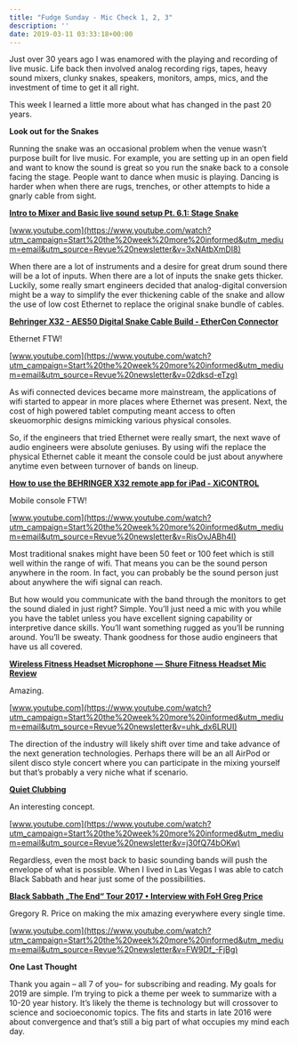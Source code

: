 ```yaml
---
title: "Fudge Sunday - Mic Check 1, 2, 3"
description: ''
date: 2019-03-11 03:33:18+00:00
---
```




Just over 30 years ago I was enamored with the playing and recording of live music. Life back then involved analog recording rigs, tapes, heavy sound mixers, clunky snakes, speakers, monitors, amps, mics, and the investment of time to get it all right.

This week I learned a little more about what has changed in the past 20 years.

 **Look out for the Snakes**

Running the snake was an occasional problem when the venue wasn’t purpose built for live music. For example, you are setting up in an open field and want to know the sound is great so you run the snake back to a console facing the stage. People want to dance when music is playing. Dancing is harder when when there are rugs, trenches, or other attempts to hide a gnarly cable from sight.

**[Intro to Mixer and Basic live sound setup Pt. 6.1: Stage Snake](https://www.youtube.com/watch?utm_campaign=Start%20the%20week%20more%20informed&utm_medium=email&utm_source=Revue%20newsletter&v=3xNAtbXmDI8)**

[www.youtube.com](https://www.youtube.com/watch?utm_campaign=Start%20the%20week%20more%20informed&utm_medium=email&utm_source=Revue%20newsletter&v=3xNAtbXmDI8)

When there are a lot of instruments and a desire for great drum sound there will be a lot of inputs. When there are a lot of inputs the snake gets thicker. Luckily, some really smart engineers decided that analog-digital conversion might be a way to simplify the ever thickening cable of the snake and allow the use of low cost Ethernet to replace the original snake bundle of cables.

**[Behringer X32 - AES50 Digital Snake Cable Build - EtherCon Connector](https://www.youtube.com/watch?utm_campaign=Start%20the%20week%20more%20informed&utm_medium=email&utm_source=Revue%20newsletter&v=02dksd-eTzg)**

Ethernet FTW!

[www.youtube.com](https://www.youtube.com/watch?utm_campaign=Start%20the%20week%20more%20informed&utm_medium=email&utm_source=Revue%20newsletter&v=02dksd-eTzg)

As wifi connected devices became more mainstream, the applications of wifi started to appear in more places where Ethernet was present. Next, the cost of high powered tablet computing meant access to often skeuomorphic designs mimicking various physical consoles.

So, if the engineers that tried Ethernet were really smart, the next wave of audio engineers were absolute geniuses. By using wifi the replace the physical Ethernet cable it meant the console could be just about anywhere anytime even between turnover of bands on lineup.

**[How to use the BEHRINGER X32 remote app for iPad - XiCONTROL](https://www.youtube.com/watch?utm_campaign=Start%20the%20week%20more%20informed&utm_medium=email&utm_source=Revue%20newsletter&v=RisOvJABh4I)**

Mobile console FTW!

[www.youtube.com](https://www.youtube.com/watch?utm_campaign=Start%20the%20week%20more%20informed&utm_medium=email&utm_source=Revue%20newsletter&v=RisOvJABh4I)

Most traditional snakes might have been 50 feet or 100 feet which is still well within the range of wifi. That means you can be the sound person anywhere in the room. In fact, you can probably be the sound person just about anywhere the wifi signal can reach.

But how would you communicate with the band through the monitors to get the sound dialed in just right? Simple. You’ll just need a mic with you while you have the tablet unless you have excellent signing capability or interpretive dance skills. You’ll want something rugged as you’ll be running around. You’ll be sweaty. Thank goodness for those audio engineers that have us all covered.

**[Wireless Fitness Headset Microphone — Shure Fitness Headset Mic Review](https://www.youtube.com/watch?utm_campaign=Start%20the%20week%20more%20informed&utm_medium=email&utm_source=Revue%20newsletter&v=uhk_dx6LRUI)**

Amazing.

[www.youtube.com](https://www.youtube.com/watch?utm_campaign=Start%20the%20week%20more%20informed&utm_medium=email&utm_source=Revue%20newsletter&v=uhk_dx6LRUI)

The direction of the industry will likely shift over time and take advance of the next generation technologies. Perhaps there will be an all AirPod or silent disco style concert where you can participate in the mixing yourself but that’s probably a very niche what if scenario.

**[Quiet Clubbing](https://www.youtube.com/watch?utm_campaign=Start%20the%20week%20more%20informed&utm_medium=email&utm_source=Revue%20newsletter&v=j30fQ74bOKw)**

An interesting concept.

[www.youtube.com](https://www.youtube.com/watch?utm_campaign=Start%20the%20week%20more%20informed&utm_medium=email&utm_source=Revue%20newsletter&v=j30fQ74bOKw)

Regardless, even the most back to basic sounding bands will push the envelope of what is possible. When I lived in Las Vegas I was able to catch Black Sabbath and hear just some of the possibilities.

**[Black Sabbath „The End“ Tour 2017 • Interview with FoH Greg Price](https://www.youtube.com/watch?utm_campaign=Start%20the%20week%20more%20informed&utm_medium=email&utm_source=Revue%20newsletter&v=FW9Df_-FjBg)**

Gregory R. Price on making the mix amazing everywhere every single time.

[www.youtube.com](https://www.youtube.com/watch?utm_campaign=Start%20the%20week%20more%20informed&utm_medium=email&utm_source=Revue%20newsletter&v=FW9Df_-FjBg)

 **One Last Thought**

Thank you again – all 7 of you– for subscribing and reading. My goals for 2019 are simple. I’m trying to pick a theme per week to summarize with a 10-20 year history. It’s likely the theme is technology but will crossover to science and socioeconomic topics. The fits and starts in late 2016 were about convergence and that’s still a big part of what occupies my mind each day.









